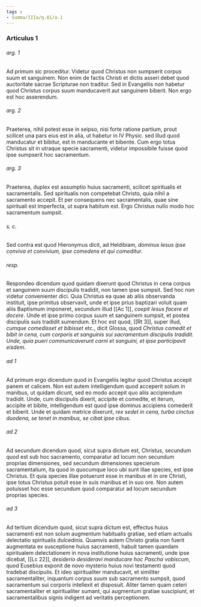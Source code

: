 ```yaml
---
tags : 
- Summa/IIIa/q.81/a.1
---
```


### Articulus 1

###### arg. 1
Ad primum sic proceditur. Videtur quod Christus non sumpserit corpus suum et sanguinem. Non enim de factis Christi et dictis asseri debet quod auctoritate sacrae Scripturae non traditur. Sed in Evangeliis non habetur quod Christus corpus suum manducaverit aut sanguinem biberit. Non ergo est hoc asserendum.

###### arg. 2
Praeterea, nihil potest esse in seipso, nisi forte ratione partium, prout scilicet una pars eius est in alia, ut habetur in IV Physic. sed illud quod manducatur et bibitur, est in manducante et bibente. Cum ergo totus Christus sit in utraque specie sacramenti, videtur impossibile fuisse quod ipse sumpserit hoc sacramentum.

###### arg. 3
Praeterea, duplex est assumptio huius sacramenti, scilicet spiritualis et sacramentalis. Sed spiritualis non competebat Christo, quia nihil a sacramento accepit. Et per consequens nec sacramentalis, quae sine spirituali est imperfecta, ut supra habitum est. Ergo Christus nullo modo hoc sacramentum sumpsit.

###### s. c.
Sed contra est quod Hieronymus dicit, ad Heldibiam, *dominus Iesus ipse conviva et convivium, ipse comedens et qui comeditur*.

###### resp.
Respondeo dicendum quod quidam dixerunt quod Christus in cena corpus et sanguinem suum discipulis tradidit, non tamen ipse sumpsit. Sed hoc non videtur convenienter dici. Quia Christus ea quae ab aliis observanda instituit, ipse primitus observavit, unde et ipse prius baptizari voluit quam aliis Baptismum imponeret, secundum illud [[Ac 1]], *coepit Iesus facere et docere*. Unde et ipse primo corpus suum et sanguinem sumpsit, et postea discipulis suis tradidit sumendum. Et hoc est quod, [[Rt 3]], super illud, *cumque comedisset et bibisset* etc., dicit Glossa, quod *Christus comedit et bibit in cena, cum corporis et sanguinis sui sacramentum discipulis tradidit. Unde, quia pueri communicaverunt carni et sanguini, et ipse participavit eisdem*.

###### ad 1
Ad primum ergo dicendum quod in Evangeliis legitur quod Christus accepit panem et calicem. Non est autem intelligendum quod acceperit solum in manibus, ut quidam dicunt, sed eo modo accepit quo aliis accipiendum tradidit. Unde, cum discipulis dixerit, accipite et comedite, et iterum, accipite et bibite, intelligendum est quod ipse dominus accipiens comederit et biberit. Unde et quidam metrice dixerunt, *rex sedet in cena, turba cinctus duodena, se tenet in manibus, se cibat ipse cibus*.

###### ad 2
Ad secundum dicendum quod, sicut supra dictum est, Christus, secundum quod est sub hoc sacramento, comparatur ad locum non secundum proprias dimensiones, sed secundum dimensiones specierum sacramentalium, ita quod in quocumque loco ubi sunt illae species, est ipse Christus. Et quia species illae potuerunt esse in manibus et in ore Christi, ipse totus Christus potuit esse in suis manibus et in suo ore. Non autem potuisset hoc esse secundum quod comparatur ad locum secundum proprias species.

###### ad 3
Ad tertium dicendum quod, sicut supra dictum est, effectus huius sacramenti est non solum augmentum habitualis gratiae, sed etiam actualis delectatio spiritualis dulcedinis. Quamvis autem Christo gratia non fuerit augmentata ex susceptione huius sacramenti, habuit tamen quandam spiritualem delectationem in nova institutione huius sacramenti, unde ipse dicebat, [[Lc 22]], *desiderio desideravi manducare hoc Pascha vobiscum*, quod Eusebius exponit de novo mysterio huius novi testamenti quod tradebat discipulis. Et ideo spiritualiter manducavit, et similiter sacramentaliter, inquantum corpus suum sub sacramento sumpsit, quod sacramentum sui corporis intellexit et disposuit. Aliter tamen quam ceteri sacramentaliter et spiritualiter sumant, qui augmentum gratiae suscipiunt, et sacramentalibus signis indigent ad veritatis perceptionem.

